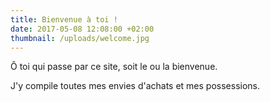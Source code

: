 ```yaml
---
title: Bienvenue à toi !
date: 2017-05-08 12:08:00 +02:00
thumbnail: /uploads/welcome.jpg
---
```


Ô toi qui passe par ce site, soit le ou la bienvenue.

J'y compile toutes mes envies d'achats et mes possessions.
